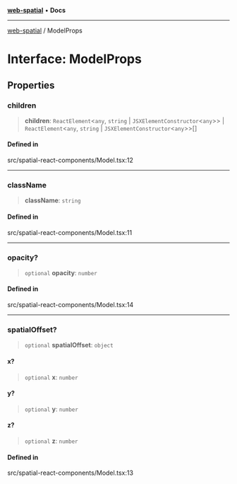 [**web-spatial**](../README.md) • **Docs**

***

[web-spatial](../globals.md) / ModelProps

# Interface: ModelProps

## Properties

### children

> **children**: `ReactElement`\<`any`, `string` \| `JSXElementConstructor`\<`any`\>\> \| `ReactElement`\<`any`, `string` \| `JSXElementConstructor`\<`any`\>\>[]

#### Defined in

src/spatial-react-components/Model.tsx:12

***

### className

> **className**: `string`

#### Defined in

src/spatial-react-components/Model.tsx:11

***

### opacity?

> `optional` **opacity**: `number`

#### Defined in

src/spatial-react-components/Model.tsx:14

***

### spatialOffset?

> `optional` **spatialOffset**: `object`

#### x?

> `optional` **x**: `number`

#### y?

> `optional` **y**: `number`

#### z?

> `optional` **z**: `number`

#### Defined in

src/spatial-react-components/Model.tsx:13
